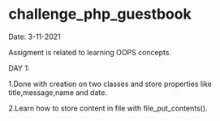 # challenge_php_guestbook
Date: 3-11-2021

Assigment is related to learning OOPS concepts.

DAY 1:

1.Done with creation on two classes and store properties like title,message,name and date.

2.Learn how to store content in file with file_put_contents().
